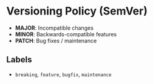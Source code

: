 <!--
Copyright (C) 2025 Moko Consulting <hello@mokoconsulting.tech>
SPDX-License-Identifier: GPL-3.0-or-later
This file is part of a Moko Consulting project.

This program is free software; you can redistribute it and/or modify it under 
the terms of the GNU General Public License as published by the Free Software 
Foundation; either version 3 of the License, or (at your option) any later version.

This program is distributed in the hope that it will be useful, but WITHOUT ANY WARRANTY; 
without even the implied warranty of MERCHANTABILITY or FITNESS FOR A PARTICULAR PURPOSE. 
See the GNU General Public License for more details. 

You should have received a copy of the GNU General Public License along with this program. 
If not, see https://www.gnu.org/licenses/.

FILE INFORMATION 
 DEFGROUP:  MokoCodingDefaults
 REPO:      https://github.com/mokoconsulting-tech/MokoCodingDefaults
 VERSION:   2.0
 FILE:      VERSIONING.md
 PATH:      /VERSIONING.md
 BRIEF:     Versioning rules (SemVer policy)
-->
# Versioning Policy (SemVer)

- **MAJOR**: Incompatible changes
- **MINOR**: Backwards-compatible features
- **PATCH**: Bug fixes / maintenance

## Labels
- `breaking`, `feature`, `bugfix`, `maintenance`

